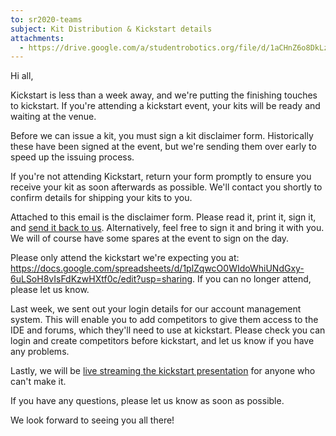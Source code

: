```yaml
---
to: sr2020-teams
subject: Kit Distribution & Kickstart details
attachments:
  - https://drive.google.com/a/studentrobotics.org/file/d/1aCHnZ6o8DkLzHef1C2lz_iIkZkOjYP6P/view?usp=sharing
---
```


Hi all,

Kickstart is less than a week away, and we're putting the finishing touches to kickstart. If you're attending a kickstart event, your kits will be ready and waiting at the venue.

Before we can issue a kit, you must sign a kit disclaimer form. Historically these have been signed at the event, but we're sending them over early to speed up the issuing process.

If you're not attending Kickstart, return your form promptly to ensure you receive your kit as soon afterwards as possible. We'll contact you shortly to confirm details for shipping your kits to you.

Attached to this email is the disclaimer form. Please read it, print it, sign it, and [send it back to us](mailto:teams@studentrobotics.org). Alternatively, feel free to sign it and bring it with you. We will of course have some spares at the event to sign on the day.

Please only attend the kickstart we're expecting you at: https://docs.google.com/spreadsheets/d/1plZqwcO0WIdoWhiUNdGxy-6uLSoH8vIsFdKzwHXtf0c/edit?usp=sharing. If you can no longer attend, please let us know.

Last week, we sent out your login details for our account management system. This will enable you to add competitors to give them access to the IDE and forums, which they'll need to use at kickstart. Please check you can login and create competitors before kickstart, and let us know if you have any problems.

Lastly, we will be [live streaming the kickstart presentation](https://www.youtube.com/watch?v=OHYT5iO352c) for anyone who can't make it.

If you have any questions, please let us know as soon as possible.

We look forward to seeing you all there!
